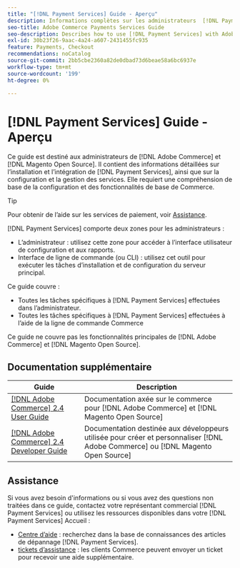 ```yaml
---
title: "[!DNL Payment Services] Guide - Aperçu"
description: Informations complètes sur les administrateurs  [!DNL Payment Services] for [!DNL Adobe Commerce] et  [!DNL Magento Open Source] y compris l’installation et l’intégration
seo-title: Adobe Commerce Payments Services Guide
seo-description: Describes how to use [!DNL Payment Services] with Adobe Commerce or [!DNL Magento Open Source].
exl-id: 30b23f26-9aac-4a24-a607-2431455fc935
feature: Payments, Checkout
recommendations: noCatalog
source-git-commit: 2bb5cbe2360a82de0dbad73d6beae58a6bc6937e
workflow-type: tm+mt
source-wordcount: '199'
ht-degree: 0%

---
```


# [!DNL Payment Services] Guide - Aperçu

Ce guide est destiné aux administrateurs de [!DNL Adobe Commerce] et [!DNL Magento Open Source]. Il contient des informations détaillées sur l’installation et l’intégration de [!DNL Payment Services], ainsi que sur la configuration et la gestion des services. Elle requiert une compréhension de base de la configuration et des fonctionnalités de base de Commerce.

>[!TIP]
>
>Pour obtenir de l’aide sur les services de paiement, voir [Assistance](#support).

[!DNL Payment Services] comporte deux zones pour les administrateurs :

* L’administrateur : utilisez cette zone pour accéder à l’interface utilisateur de configuration et aux rapports.
* Interface de ligne de commande (ou CLI) : utilisez cet outil pour exécuter les tâches d’installation et de configuration du serveur principal.

Ce guide couvre :

* Toutes les tâches spécifiques à [!DNL Payment Services] effectuées dans l’administrateur.
* Toutes les tâches spécifiques à [!DNL Payment Services] effectuées à l’aide de la ligne de commande Commerce

Ce guide ne couvre pas les fonctionnalités principales de [!DNL Adobe Commerce] et [!DNL Magento Open Source].

## Documentation supplémentaire

| Guide | Description |
|------ | ----------- |
| [[!DNL Adobe Commerce] 2.4 User Guide](https://experienceleague.adobe.com/docs/commerce-admin/user-guides/home.html) | Documentation axée sur le commerce pour [!DNL Adobe Commerce] et [!DNL Magento Open Source] |
| [[!DNL Adobe Commerce] 2.4 Developer Guide](https://developer.adobe.com/commerce/docs) | Documentation destinée aux développeurs utilisée pour créer et personnaliser [!DNL Adobe Commerce] ou [!DNL Magento Open Source] |

## Assistance

Si vous avez besoin d&#39;informations ou si vous avez des questions non traitées dans ce guide, contactez votre représentant commercial [!DNL Payment Services] ou utilisez les ressources disponibles dans votre [!DNL Payment Services] Accueil :

* [Centre d’aide](https://experienceleague.adobe.com/docs/commerce-knowledge-base/kb/overview.html) : recherchez dans la base de connaissances des articles de dépannage [!DNL Payment Services].
* [tickets d’assistance](https://experienceleague.adobe.com/docs/commerce-knowledge-base/kb/help-center-guide/magento-help-center-user-guide.html#submit-ticket) : les clients Commerce peuvent envoyer un ticket pour recevoir une aide supplémentaire.
